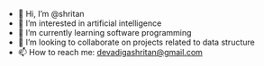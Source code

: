 - 👋 Hi, I’m @shritan
- 👀 I’m interested in artificial intelligence
- 🌱 I’m currently learning software programming
- 💞️ I’m looking to collaborate on projects related to data structure
- 📫 How to reach me: devadigashritan@gmail.com

<!---
puppett3/puppett3 is a ✨ special ✨ repository because its `README.md` (this file) appears on your GitHub profile.
You can click the Preview link to take a look at your changes.
--->
